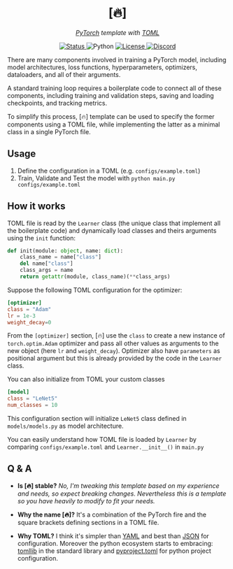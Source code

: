 <div align="center">
  <h1>[🔥]</h1>
  <p><em><a href="https://pytorch.org/">PyTorch</a> template with <a href="https://toml.io/">TOML</a></em></p>

  <a href="https://github.com/S1M0N38/pytorch-template/actions/workflows/main.yml">
    <img alt="Status" src="https://img.shields.io/github/actions/workflow/status/S1M0N38/pytorch-template/main.yml?label=train&amp;style=for-the-badge">
  </a>
  <a>
    <img alt="Python" src="https://img.shields.io/badge/python-3.10-blue?style=for-the-badge&amp;logo=python">
  </a>
  <a href="https://github.com/S1M0N38/pytorch-template/blob/main/LICENSE">
    <img alt="License" src="https://img.shields.io/github/license/S1M0N38/pytorch-template?style=for-the-badge&amp;color=ff69b4">
  </a>
  <a href="https://discord.com/users/S1M0N38#0317">
    <img alt="Discord" src="https://img.shields.io/static/v1?label=DISCORD&amp;message=DM&amp;color=blueviolet&amp;style=for-the-badge">
  </a>
</div>

There are many components involved in training a PyTorch model, including model
architectures, loss functions, hyperparameters, optimizers, dataloaders, and
all of their arguments.

A standard training loop requires a boilerplate code to connect all of
these components, including training and validation steps, saving and loading
checkpoints, and tracking metrics.

To simplify this process, \[🔥\] template can be used to specify the former
components using a TOML file, while implementing the latter as a minimal class
in a single PyTorch file.

## Usage

1. Define the configuration in a TOML (e.g. `configs/example.toml`)
2. Train, Validate and Test the model with `python main.py configs/example.toml`

## How it works

TOML file is read by the `Learner` class (the unique class that implement all
the boilerplate code) and dynamically load classes and theirs arguments using
the `init` function:

```python
def init(module: object, name: dict):
    class_name = name["class"]
    del name["class"]
    class_args = name
    return getattr(module, class_name)(**class_args)
```

Suppose the following TOML configuration for the optimizer:

```TOML
[optimizer]
class = "Adam"
lr = 1e-3
weight_decay=0
```

From the `[optimizer]` section, \[🔥\] use the `class` to create a new instance
of `torch.optim.Adam` optimizer and pass all other values as arguments to the
new object (here `lr` and `weight_decay`). Optimizer also have `parameters` as
positional argument but this is already provided by the code in the `Learner`
class.

You can also initialize from TOML your custom classes

```TOML
[model]
class = "LeNet5"
num_classes = 10
```

This configuration section will initialize `LeNet5` class defined in `models/models.py`
as model architecture.

You can easily understand how TOML file is loaded by `Learner` by comparing
`configs/example.toml` and `Learner.__init__()` in `main.py`

## Q & A

- **Is \[🔥\] stable?**
  *No, I'm tweaking this template based on my experience and needs, so expect
  breaking changes. Nevertheless this is a template so you have heavily to modify
  to fit your needs.*

- **Why the name \[🔥\]?**
  It's a combination of the PyTorch fire and the square brackets defining
  sections in a TOML file.

- **Why TOML?**
  I think it's simpler than [YAML](https://en.wikipedia.org/wiki/YAML) and best
  than [JSON](https://en.wikipedia.org/wiki/JSON) for configuration. Moreover the
  python ecosystem starts to embracing:
  [tomllib](https://docs.python.org/3/library/tomllib.html) in the standard
  library and
  [pyproject.toml](https://snarky.ca/what-the-heck-is-pyproject-toml/) for python
  project configuration.
